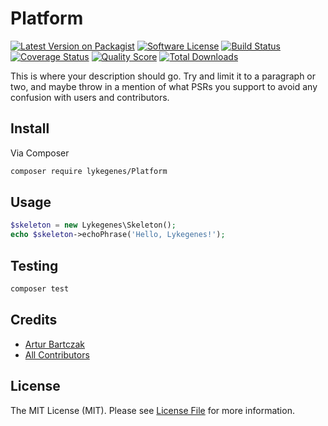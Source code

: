 # Platform

[![Latest Version on Packagist][ico-version]][link-packagist]
[![Software License][ico-license]](LICENSE.md)
[![Build Status][ico-travis]][link-travis]
[![Coverage Status][ico-scrutinizer]][link-scrutinizer]
[![Quality Score][ico-code-quality]][link-code-quality]
[![Total Downloads][ico-downloads]][link-downloads]

This is where your description should go. Try and limit it to a paragraph or two, and maybe throw in a mention of what
PSRs you support to avoid any confusion with users and contributors.

## Install

Via Composer

``` bash
composer require lykegenes/Platform
```

## Usage

``` php
$skeleton = new Lykegenes\Skeleton();
echo $skeleton->echoPhrase('Hello, Lykegenes!');
```

## Testing

``` bash
composer test
```

## Credits

- [Artur Bartczak][link-author]
- [All Contributors][link-contributors]

## License

The MIT License (MIT). Please see [License File](LICENSE.md) for more information.

[ico-version]: https://img.shields.io/packagist/v/lykegenes/Platform.svg?style=flat-square
[ico-license]: https://img.shields.io/packagist/l/lykegenes/Platform.svg?style=flat-square
[ico-travis]: https://img.shields.io/travis/Lykegenes/Platform/master.svg?style=flat-square
[ico-scrutinizer]: https://img.shields.io/scrutinizer/coverage/g/lykegenes/Platform.svg?style=flat-square
[ico-code-quality]: https://img.shields.io/scrutinizer/g/lykegenes/Platform.svg?style=flat-square
[ico-downloads]: https://img.shields.io/packagist/dt/lykegenes/Platform.svg?style=flat-square

[link-packagist]: https://packagist.org/packages/lykegenes/Platform
[link-travis]: https://travis-ci.org/lykegenes/Platform
[link-scrutinizer]: https://scrutinizer-ci.com/g/lykegenes/Platform/code-structure
[link-code-quality]: https://scrutinizer-ci.com/g/lykegenes/Platform
[link-downloads]: https://packagist.org/packages/lykegenes/Platform
[link-author]: https://github.com/:author_username
[link-contributors]: ../../contributors
